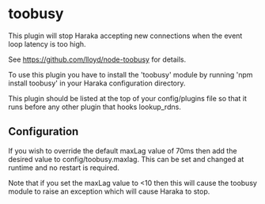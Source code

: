 toobusy
=======

This plugin will stop Haraka accepting new connections when the event loop 
latency is too high.

See https://github.com/lloyd/node-toobusy for details.

To use this plugin you have to install the 'toobusy' module by running
'npm install toobusy' in your Haraka configuration directory.

This plugin should be listed at the top of your config/plugins file so that 
it runs before any other plugin that hooks lookup_rdns.

Configuration
-------------

If you wish to override the default maxLag value of 70ms then add the desired
value to config/toobusy.maxlag.  This can be set and changed at runtime and
no restart is required.

Note that if you set the maxLag value to <10 then this will cause the toobusy
module to raise an exception which will cause Haraka to stop.
